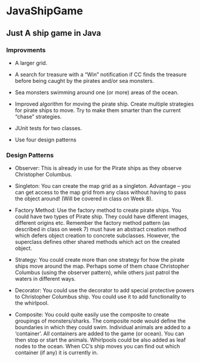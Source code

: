 # JavaShipGame


## Just A ship game in Java



### Improvments
* A larger grid.

* A search for treasure with a “Win” notification if CC finds the treasure before being caught by
the pirates and/or sea monsters.

* Sea monsters swimming around one (or more) areas of the ocean.

* Improved algorithm for moving the pirate ship. Create multiple strategies for pirate ships to
move. Try to make them smarter than the current “chase” strategies.

* JUnit tests for two classes.

* Use four design patterns


### Design Patterns

* Observer: This is already in use for the Pirate ships as they observe Christopher Columbus.

* Singleton: You can create the map grid as a singleton. Advantage – you can get access to the
map grid from any class without having to pass the object around! (Will be covered in class on
Week 8).

* Factory Method: Use the factory method to create pirate ships. You could have two types of
Pirate ship. They could have different images, different origins etc. Remember the factory
method pattern (as described in class on week 7) must have an abstract creation method which
defers object creation to concrete subclasses. However, the superclass defines other shared
methods which act on the created object.

* Strategy: You could create more than one strategy for how the pirate ships move around the
map. Perhaps some of them chase Christopher Columbus (using the observer pattern), while
others just patrol the waters in different ways.

* Decorator: You could use the decorator to add special protective powers to Christopher
Columbus ship. You could use it to add functionality to the whirlpool.

* Composite: You could quite easily use the composite to create groupings of monsters/sharks.
The composite node would define the boundaries in which they could swim. Individual animals
are added to a ‘container’. All containers are added to the game (or ocean). You can then stop
or start the animals. Whirlpools could be also added as leaf nodes to the ocean. When CC’s ship
moves you can find out which container (if any) it is currently in.
